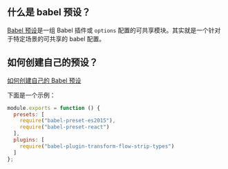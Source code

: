 ## 什么是 babel 预设？

[Babel 预设](https://www.babeljs.cn/docs/presets)是一组 Babel 插件或 `options` 配置的可共享模块。其实就是一个针对于特定场景的可共享的 babel 配置。

## 如何创建自己的预设？

[如何创建自己的 Babel 预设](https://www.babeljs.cn/docs/presets#%E5%88%9B%E5%BB%BA%E9%A2%84%E8%AE%BE)

下面是一个示例：

```js
module.exports = function () {
  presets: [
    require("babel-preset-es2015"),
    require("babel-preset-react")
  ],
  plugins: [
    require("babel-plugin-transform-flow-strip-types")
  ]
};
```